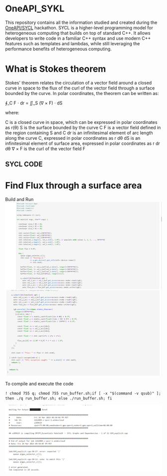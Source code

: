 # OneAPI_SYKL
 
This repository contains all the information studied and created during the [OneAPI/SYCL](https://devcloud.intel.com/oneapi/) hackathon. SYCL is a higher-level programming model for heterogeneous computing that builds on top of standard C++. It allows developers to write code in a familiar C++ syntax and use modern C++ features such as templates and lambdas, while still leveraging the performance benefits of heterogeneous computing. 

# What is Stokes theorem
Stokes' theorem relates the circulation of a vector field around a closed curve in space to the flux of the curl of the vector field through a surface bounded by the curve. In polar coordinates, the theorem can be written as:

∮_C F ⋅ dr = ∬_S (∇ × F) ⋅ dS

where:

C is a closed curve in space, which can be expressed in polar coordinates as r(θ)
S is the surface bounded by the curve C
F is a vector field defined in the region containing S and C
dr is an infinitesimal element of arc length along the curve C, expressed in polar coordinates as r dθ
dS is an infinitesimal element of surface area, expressed in polar coordinates as r dr dθ
∇ × F is the curl of the vector field F

## SYCL CODE

# Find Flux through a surface area
  Build and Run
 <img src="images/code_1.png">
 <img src="images/code_2.png">
 
 To compile and execute the code  
    
    
    ! chmod 755 q; chmod 755 run_buffer.sh;if [ -x "$(command -v qsub)" ]; then ./q run_buffer.sh; else ./run_buffer.sh; fi
   
    
 <img src="images/build_run.png">
